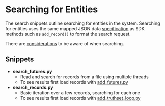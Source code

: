 # Searching for Entities

The search snippets outline searching for entities in the system. Searching for entities uses the same mapped JSON data [specification](https://senzing.zendesk.com/hc/en-us/articles/231925448-Generic-Entity-Specification-JSON-CSV-Mapping) as SDK methods such as `add_record()` to format the search request.

There are [considerations](https://senzing.zendesk.com/hc/en-us/articles/360007880814-Guidelines-for-Successful-Entity-Searching) to be aware of when searching.

## Snippets

- **search_futures.py**
  - Read and search for records from a file using multiple threads
  - To see results first load records with [add_futures.py](../loading/add_futures.py)
- **search_records.py**
  - Basic iteration over a few records, searching for each one
  - To see results first load records with [add_truthset_loop.py](../loading/add_truthset_loop.py)
